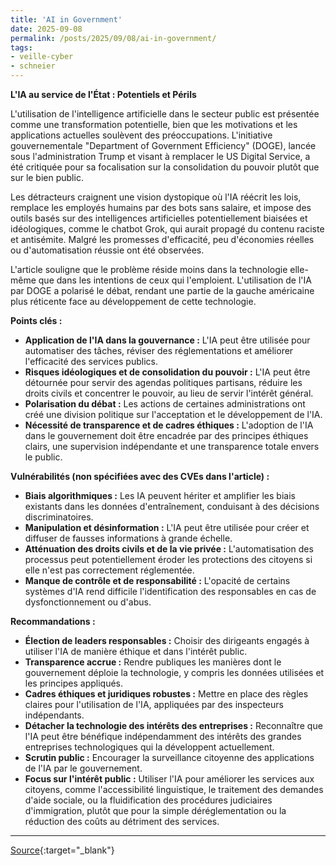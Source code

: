 ```yaml
---
title: 'AI in Government'
date: 2025-09-08
permalink: /posts/2025/09/08/ai-in-government/
tags:
- veille-cyber
- schneier
---
```

**L'IA au service de l'État : Potentiels et Périls**

L'utilisation de l'intelligence artificielle dans le secteur public est présentée comme une transformation potentielle, bien que les motivations et les applications actuelles soulèvent des préoccupations. L'initiative gouvernementale "Department of Government Efficiency" (DOGE), lancée sous l'administration Trump et visant à remplacer le US Digital Service, a été critiquée pour sa focalisation sur la consolidation du pouvoir plutôt que sur le bien public.

Les détracteurs craignent une vision dystopique où l'IA réécrit les lois, remplace les employés humains par des bots sans salaire, et impose des outils basés sur des intelligences artificielles potentiellement biaisées et idéologiques, comme le chatbot Grok, qui aurait propagé du contenu raciste et antisémite. Malgré les promesses d'efficacité, peu d'économies réelles ou d'automatisation réussie ont été observées.

L'article souligne que le problème réside moins dans la technologie elle-même que dans les intentions de ceux qui l'emploient. L'utilisation de l'IA par DOGE a polarisé le débat, rendant une partie de la gauche américaine plus réticente face au développement de cette technologie.

**Points clés :**

*   **Application de l'IA dans la gouvernance :** L'IA peut être utilisée pour automatiser des tâches, réviser des réglementations et améliorer l'efficacité des services publics.
*   **Risques idéologiques et de consolidation du pouvoir :** L'IA peut être détournée pour servir des agendas politiques partisans, réduire les droits civils et concentrer le pouvoir, au lieu de servir l'intérêt général.
*   **Polarisation du débat :** Les actions de certaines administrations ont créé une division politique sur l'acceptation et le développement de l'IA.
*   **Nécessité de transparence et de cadres éthiques :** L'adoption de l'IA dans le gouvernement doit être encadrée par des principes éthiques clairs, une supervision indépendante et une transparence totale envers le public.

**Vulnérabilités (non spécifiées avec des CVEs dans l'article) :**

*   **Biais algorithmiques :** Les IA peuvent hériter et amplifier les biais existants dans les données d'entraînement, conduisant à des décisions discriminatoires.
*   **Manipulation et désinformation :** L'IA peut être utilisée pour créer et diffuser de fausses informations à grande échelle.
*   **Atténuation des droits civils et de la vie privée :** L'automatisation des processus peut potentiellement éroder les protections des citoyens si elle n'est pas correctement réglementée.
*   **Manque de contrôle et de responsabilité :** L'opacité de certains systèmes d'IA rend difficile l'identification des responsables en cas de dysfonctionnement ou d'abus.

**Recommandations :**

*   **Élection de leaders responsables :** Choisir des dirigeants engagés à utiliser l'IA de manière éthique et dans l'intérêt public.
*   **Transparence accrue :** Rendre publiques les manières dont le gouvernement déploie la technologie, y compris les données utilisées et les principes appliqués.
*   **Cadres éthiques et juridiques robustes :** Mettre en place des règles claires pour l'utilisation de l'IA, appliquées par des inspecteurs indépendants.
*   **Détacher la technologie des intérêts des entreprises :** Reconnaître que l'IA peut être bénéfique indépendamment des intérêts des grandes entreprises technologiques qui la développent actuellement.
*   **Scrutin public :** Encourager la surveillance citoyenne des applications de l'IA par le gouvernement.
*   **Focus sur l'intérêt public :** Utiliser l'IA pour améliorer les services aux citoyens, comme l'accessibilité linguistique, le traitement des demandes d'aide sociale, ou la fluidification des procédures judiciaires d'immigration, plutôt que pour la simple déréglementation ou la réduction des coûts au détriment des services.

---
[Source](https://www.schneier.com/blog/archives/2025/09/ai-in-government.html){:target="_blank"}
